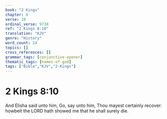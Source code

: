 ```yaml
---
book: "2 Kings"
chapter: 8
verse: 10
ordinal_verse: 9738
ref: "2 Kings 8:10"
translation: "KJV"
genre: "History"
word_count: 24
topics: []
cross_references: []
grammar_tags: [conjunctive-opener]
thematic_tags: [names-of-god]
tags: ["Bible","KJV","2-Kings"]
---
```


# 2 Kings 8:10

And Elisha said unto him, Go, say unto him, Thou mayest certainly recover: howbeit the LORD hath showed me that he shall surely die.
